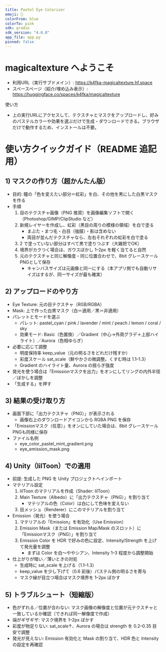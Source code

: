 ```yaml
---
title: Pastel Eye Colorizer
emoji: 🎨
colorFrom: blue
colorTo: pink
sdk: gradio
sdk_version: "4.0.0"
app_file: app.py
pinned: false
---
```




# magicaltexture へようこそ

- 利用URL（実行サブドメイン）: https://k4fka-magicaltexture.hf.space
- スペースページ（紹介/埋め込み表示）: https://huggingface.co/spaces/k4fka/magicaltexture

使い方
- 上の実行URLにアクセスして、テクスチャとマスクをアップロードし、好みのパステルカラーや効果を選ぶだけで生成・ダウンロードできる。ブラウザだけで動作するため、インストールは不要。



# 使い方クイックガイド（README 追記用）

## 1) マスクの作り方（超かんたん版）
- 目的: 瞳の「色を変えたい部分＝虹彩」を白、その他を黒にした白黒マスクを作る
- 手順
  1. 目のテクスチャ画像（PNG 推奨）を画像編集ソフトで開く（Photoshop/GIMP/ClipStudio など）
  2. 新規レイヤーを作成し、虹彩（黒目の周りの模様の領域）を白で塗る
     - まぶた・まつ毛・白目（強膜）・影は含めない
     - 両目が並んだテクスチャなら、左右それぞれの虹彩を白で塗る
  3. 2 で塗っていない部分はすべて黒で塗りつぶす（大雑把でOK）
  4. 境界がカクつく場合は、ガウスぼかし 1–2px を軽く当てると自然
  5. 元のテクスチャと同じ解像度・同じ位置合わせで、8bit グレースケールPNGとして保存
     - キャンバスサイズは元画像と同一にする（本アプリ側でも自動リサイズはするが、同一サイズが最も確実）

## 2) アップロードのやり方
- Eye Texture: 元の目テクスチャ（RGB/RGBA）
- Mask: 上で作った白黒マスク（白＝適用／黒＝非適用）
- パレットとモードを選ぶ
  - パレット: pastel_cyan / pink / lavender / mint / peach / lemon / coral / sky
  - 効果モード: Basic（色置換）／Gradient（中心→外周グラデ＋上部ハイライト）／Aurora（色相ゆらぎ）
- 必要に応じて調整
  - 明度保持率 keep_value（元の明るさをどれだけ残すか）
  - 彩度スケール sat_scale（鮮やかさの微調整。くすむ時は 1.1–1.3）
  - Gradient のハイライト量、Aurora の揺らぎ強度
- 発光を使う場合は「Emissionマスクを出力」をオンにしてリングの内外半径／ぼかしを調整
- 「生成する」を押す

## 3) 結果の受け取り方
- 画面下部に「出力テクスチャ（PNG）」が表示される
  - 画像右上のダウンロードアイコンから RGBA PNG を保存
- 「Emissionマスク（任意）」をオンにしていた場合は、8bit グレースケールPNGも同様に保存
- ファイル名例
  - eye_color_pastel_mint_gradient.png
  - eye_emission_mask.png

## 4) Unity（lilToon）での適用
- 前提: 生成した PNG を Unity プロジェクトへインポート
- マテリアル設定
  1. lilToon のマテリアルを作成（Shader: lilToon）
  2. Main Texture（Albedo）に「出力テクスチャ（PNG）」を割り当て
     - マテリアルの色（Color）は白にして色味を変えない
  3. 目メッシュ（Renderer）にこのマテリアルを割り当て
- Emission（発光）を使う場合
  1. マテリアルの「Emission」を有効化（Use Emission）
  2. Emission Mask（または Emission Map/Mask のスロット）に「Emissionマスク（PNG）」を割り当て
  3. Emission Color を HDR で好みの色に設定、Intensity/Strength を上げて発光量を調整
     - まずは Color を白～ややシアン、Intensity 1–3 程度から調整開始
- 仕上がりが暗い／薄いときの対処
  - 生成時に sat_scale を上げる（1.1–1.3）
  - keep_value を少し下げて（0.6 前後）パステル側の明るさを寄与
  - マスク縁が目立つ場合はマスク境界を 1–2px ぼかす

## 5) トラブルシュート（短縮版）
- 色がずれる／位置が合わない: マスク画像の解像度と位置が元テクスチャと一致しているか確認（できれば同一解像度で作成）
- 端がギザギザ: マスク境界を 1–2px ぼかす
- 彩度が物足りない: sat_scale↑、Aurora の場合は strength を 0.2–0.35 目安で調整
- 発光が見えない: Emission 有効化と Mask の割り当て、HDR 色と Intensity の設定を再確認